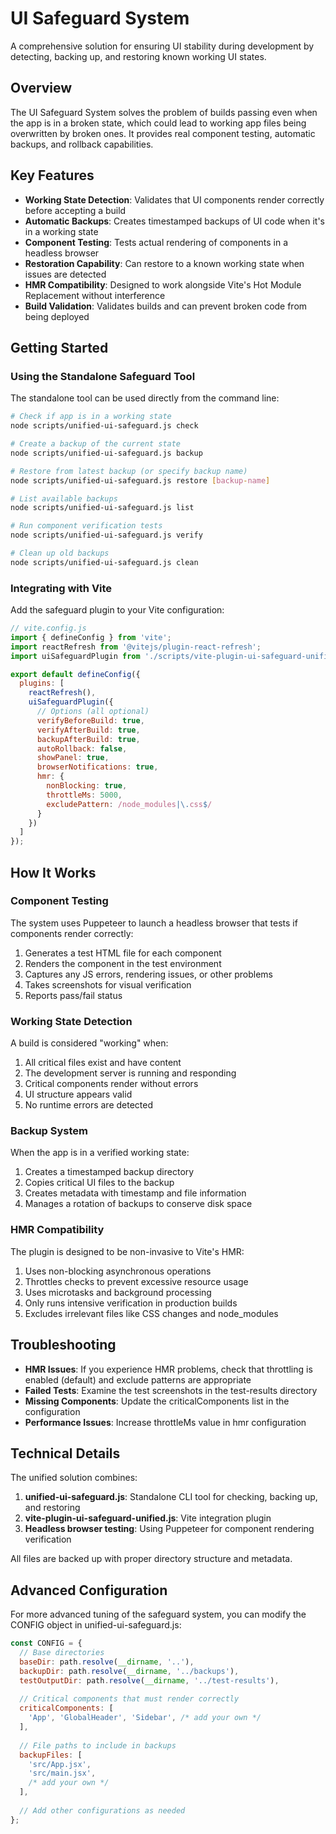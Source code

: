 # UI Safeguard System

A comprehensive solution for ensuring UI stability during development by detecting, backing up, and restoring known working UI states.

## Overview

The UI Safeguard System solves the problem of builds passing even when the app is in a broken state, which could lead to working app files being overwritten by broken ones. It provides real component testing, automatic backups, and rollback capabilities.

## Key Features

- **Working State Detection**: Validates that UI components render correctly before accepting a build
- **Automatic Backups**: Creates timestamped backups of UI code when it's in a working state
- **Component Testing**: Tests actual rendering of components in a headless browser
- **Restoration Capability**: Can restore to a known working state when issues are detected
- **HMR Compatibility**: Designed to work alongside Vite's Hot Module Replacement without interference
- **Build Validation**: Validates builds and can prevent broken code from being deployed

## Getting Started

### Using the Standalone Safeguard Tool

The standalone tool can be used directly from the command line:

```bash
# Check if app is in a working state
node scripts/unified-ui-safeguard.js check

# Create a backup of the current state
node scripts/unified-ui-safeguard.js backup

# Restore from latest backup (or specify backup name)
node scripts/unified-ui-safeguard.js restore [backup-name]

# List available backups
node scripts/unified-ui-safeguard.js list

# Run component verification tests
node scripts/unified-ui-safeguard.js verify

# Clean up old backups
node scripts/unified-ui-safeguard.js clean
```

### Integrating with Vite

Add the safeguard plugin to your Vite configuration:

```javascript
// vite.config.js
import { defineConfig } from 'vite';
import reactRefresh from '@vitejs/plugin-react-refresh';
import uiSafeguardPlugin from './scripts/vite-plugin-ui-safeguard-unified';

export default defineConfig({
  plugins: [
    reactRefresh(),
    uiSafeguardPlugin({
      // Options (all optional)
      verifyBeforeBuild: true,
      verifyAfterBuild: true,
      backupAfterBuild: true,
      autoRollback: false,
      showPanel: true,
      browserNotifications: true,
      hmr: {
        nonBlocking: true,
        throttleMs: 5000,
        excludePattern: /node_modules|\.css$/
      }
    })
  ]
});
```

## How It Works

### Component Testing

The system uses Puppeteer to launch a headless browser that tests if components render correctly:

1. Generates a test HTML file for each component
2. Renders the component in the test environment
3. Captures any JS errors, rendering issues, or other problems
4. Takes screenshots for visual verification
5. Reports pass/fail status

### Working State Detection

A build is considered "working" when:

1. All critical files exist and have content
2. The development server is running and responding
3. Critical components render without errors
4. UI structure appears valid
5. No runtime errors are detected

### Backup System

When the app is in a verified working state:

1. Creates a timestamped backup directory
2. Copies critical UI files to the backup
3. Creates metadata with timestamp and file information
4. Manages a rotation of backups to conserve disk space

### HMR Compatibility

The plugin is designed to be non-invasive to Vite's HMR:

1. Uses non-blocking asynchronous operations
2. Throttles checks to prevent excessive resource usage
3. Uses microtasks and background processing
4. Only runs intensive verification in production builds
5. Excludes irrelevant files like CSS changes and node_modules

## Troubleshooting

- **HMR Issues**: If you experience HMR problems, check that throttling is enabled (default) and exclude patterns are appropriate
- **Failed Tests**: Examine the test screenshots in the test-results directory
- **Missing Components**: Update the criticalComponents list in the configuration
- **Performance Issues**: Increase throttleMs value in hmr configuration

## Technical Details

The unified solution combines:

1. **unified-ui-safeguard.js**: Standalone CLI tool for checking, backing up, and restoring
2. **vite-plugin-ui-safeguard-unified.js**: Vite integration plugin
3. **Headless browser testing**: Using Puppeteer for component rendering verification

All files are backed up with proper directory structure and metadata.

## Advanced Configuration

For more advanced tuning of the safeguard system, you can modify the CONFIG object in unified-ui-safeguard.js:

```javascript
const CONFIG = {
  // Base directories
  baseDir: path.resolve(__dirname, '..'),
  backupDir: path.resolve(__dirname, '../backups'),
  testOutputDir: path.resolve(__dirname, '../test-results'),
  
  // Critical components that must render correctly
  criticalComponents: [
    'App', 'GlobalHeader', 'Sidebar', /* add your own */
  ],
  
  // File paths to include in backups
  backupFiles: [
    'src/App.jsx',
    'src/main.jsx',
    /* add your own */
  ],
  
  // Add other configurations as needed
};
```